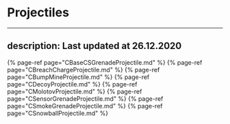 # Projectiles
---
description: Last updated at 26.12.2020
---


{% page-ref page="CBaseCSGrenadeProjectile.md" %}
{% page-ref page="CBreachChargeProjectile.md" %}
{% page-ref page="CBumpMineProjectile.md" %}
{% page-ref page="CDecoyProjectile.md" %}
{% page-ref page="CMolotovProjectile.md" %}
{% page-ref page="CSensorGrenadeProjectile.md" %}
{% page-ref page="CSmokeGrenadeProjectile.md" %}
{% page-ref page="CSnowballProjectile.md" %}
